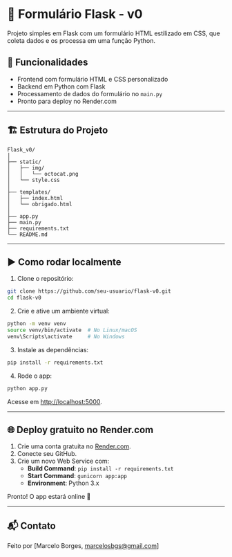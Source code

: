 
# 🧾 Formulário Flask - v0

Projeto simples em Flask com um formulário HTML estilizado em CSS, que coleta dados e os processa em uma função Python.

## 🚀 Funcionalidades

- Frontend com formulário HTML e CSS personalizado
- Backend em Python com Flask
- Processamento de dados do formulário no `main.py`
- Pronto para deploy no Render.com

---

## 🏗️ Estrutura do Projeto

```
Flask_v0/
│
├── static/
│   ├── img/
│   │   └── octocat.png
│   └── style.css
│
├── templates/
│   ├── index.html
│   └── obrigado.html
│
├── app.py
├── main.py
├── requirements.txt
└── README.md
```

---

## ▶️ Como rodar localmente

1. Clone o repositório:

```bash
git clone https://github.com/seu-usuario/flask-v0.git
cd flask-v0
```

2. Crie e ative um ambiente virtual:

```bash
python -m venv venv
source venv/bin/activate  # No Linux/macOS
venv\Scripts\activate     # No Windows
```

3. Instale as dependências:

```bash
pip install -r requirements.txt
```

4. Rode o app:

```bash
python app.py
```

Acesse em [http://localhost:5000](http://localhost:5000).

---

## 🌐 Deploy gratuito no Render.com

1. Crie uma conta gratuita no [Render.com](https://render.com).
2. Conecte seu GitHub.
3. Crie um novo Web Service com:
   - **Build Command**: `pip install -r requirements.txt`
   - **Start Command**: `gunicorn app:app`
   - **Environment**: Python 3.x

Pronto! O app estará online 🎉

---

## 📬 Contato

Feito por [Marcelo Borges, marcelosbgs@gmail.com]


